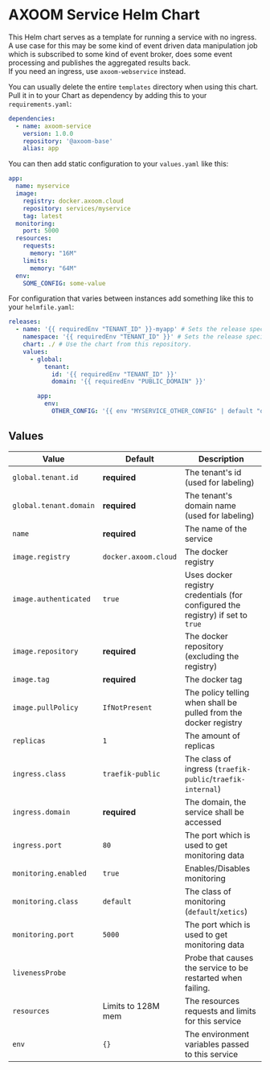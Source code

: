 # AXOOM Service Helm Chart

This Helm chart serves as a template for running a service with no ingress.  
A use case for this may be some kind of event driven data manipulation job which is subscribed to some kind of event broker, does some event processing and publishes the aggregated results back.  
If you need an ingress, use `axoom-webservice` instead.

You can usually delete the entire `templates` directory when using this chart. Pull it in to your Chart as dependency by adding this to your `requirements.yaml`:

```yaml
dependencies:
  - name: axoom-service
    version: 1.0.0
    repository: '@axoom-base'
    alias: app
```

You can then add static configuration to your `values.yaml` like this:

```yaml
app:
  name: myservice
  image:
    registry: docker.axoom.cloud
    repository: services/myservice
    tag: latest
  monitoring:
    port: 5000
  resources:
    requests:
      memory: "16M"
    limits:
      memory: "64M"
  env:
    SOME_CONFIG: some-value
```

For configuration that varies between instances add something like this to your `helmfile.yaml`:

```yaml
releases:
  - name: '{{ requiredEnv "TENANT_ID" }}-myapp' # Sets the release specific asset name, containing the tenant's id.
    namespace: '{{ requiredEnv "TENANT_ID" }}' # Sets the release specific k8s namespace: the tenant's id.
    chart: ./ # Use the chart from this repository.
    values:
      - global:
          tenant:
            id: '{{ requiredEnv "TENANT_ID" }}'
            domain: '{{ requiredEnv "PUBLIC_DOMAIN" }}'

        app:
          env:
            OTHER_CONFIG: '{{ env "MYSERVICE_OTHER_CONFIG" | default "other-value" }}'
```

## Values

| Value                  | Default              | Description                                                                     |
|------------------------|----------------------|---------------------------------------------------------------------------------|
| `global.tenant.id`     | __required__         | The tenant's id (used for labeling)                                             |
| `global.tenant.domain` | __required__         | The tenant's domain name (used for labeling)                                    |
| `name`                 | __required__         | The name of the service                                                         |
| `image.registry`       | `docker.axoom.cloud` | The docker registry                                                             |
| `image.authenticated`  | `true`               | Uses docker registry credentials (for configured the registry) if set to `true` |
| `image.repository`     | __required__         | The docker repository (excluding the registry)                                  |
| `image.tag`            | __required__         | The docker tag                                                                  |
| `image.pullPolicy`     | `IfNotPresent`       | The policy telling when shall be pulled from the docker registry                |
| `replicas`             | `1`                  | The amount of replicas                                                          |
| `ingress.class`        | `traefik-public`     | The class of ingress (`traefik-public`/`traefik-internal`)                      |
| `ingress.domain`       | __required__         | The domain, the service shall be accessed                                       |
| `ingress.port`         | `80`                 | The port which is used to get monitoring data                                   |
| `monitoring.enabled`   | `true`               | Enables/Disables monitoring                                                     |
| `monitoring.class`     | `default`            | The class of monitoring (`default`/`xetics`)                                    |
| `monitoring.port`      | `5000`               | The port which is used to get monitoring data                                   |
| `livenessProbe`        |                      | Probe that causes the service to be restarted when failing.                     |
| `resources`            | Limits to 128M mem   | The resources requests and limits for this service                              |
| `env`                  | `{}`                 | The environment variables passed to this service                                |
